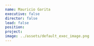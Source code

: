 ```yaml
---
name: Mauricio Garita
executive: false
director: false
lead: false
position:  
project:  
image: ../assets/default_exec_image.png
---
```

